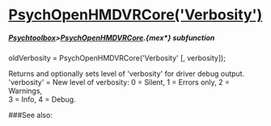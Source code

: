 # [PsychOpenHMDVRCore('Verbosity')](PsychOpenHMDVRCore-Verbosity) 
##### [Psychtoolbox](Psychtoolbox)>[PsychOpenHMDVRCore](PsychOpenHMDVRCore).{mex*} subfunction

oldVerbosity = PsychOpenHMDVRCore('Verbosity' [, verbosity]);

Returns and optionally sets level of 'verbosity' for driver debug output.  
'verbosity' = New level of verbosity: 0 = Silent, 1 = Errors only, 2 = Warnings,  
3 = Info, 4 = Debug.  
  


###See also:

